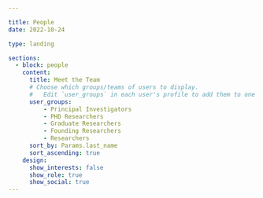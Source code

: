 ```yaml
---

title: People
date: 2022-10-24

type: landing

sections:
  - block: people
    content:
      title: Meet the Team
      # Choose which groups/teams of users to display.
      #   Edit `user_groups` in each user's profile to add them to one or more of these groups.
      user_groups:
          - Principal Investigators
          - PHD Researchers
          - Graduate Researchers
          - Founding Researchers
          - Researchers
      sort_by: Params.last_name
      sort_ascending: true
    design:
      show_interests: false
      show_role: true
      show_social: true
---
```

